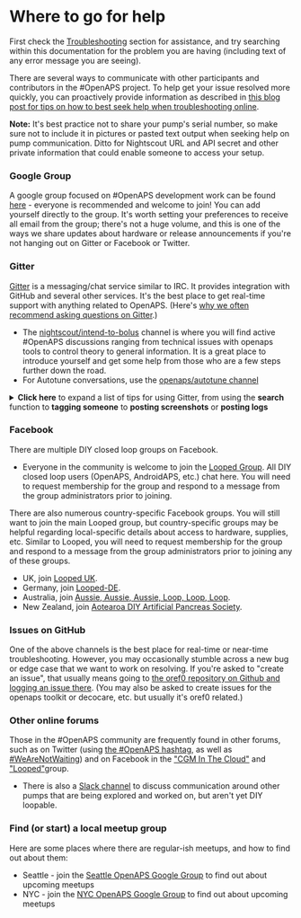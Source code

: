 # Where to go for help

First check the [Troubleshooting](../Troubleshooting/index.rst) section for assistance, and try searching within this documentation for the problem you are having (including text of any error message you are seeing).

There are several ways to communicate with other participants and contributors in the #OpenAPS project. To help get your issue resolved more quickly, you can proactively provide information as described in [this blog post for tips on how to best seek help when troubleshooting online](https://diyps.org/2017/03/19/tips-for-troubleshooting-diy-diabetes-devices-openaps-or-otherwise/).

**Note:** It's best practice not to share your pump's serial number, so make sure not to include it in pictures or pasted text output when seeking help on pump communication. Ditto for Nightscout URL and API secret and other private information that could enable someone to access your setup.

### Google Group 
A google group focused on #OpenAPS development work can be found [here](https://groups.google.com/d/forum/openaps-dev) - everyone is recommended and welcome to join! You can add yourself directly to the group. It's worth setting your preferences to receive all email from the group; there's not a huge volume, and this is one of the ways we share updates about hardware or release announcements if you're not hanging out on Gitter or Facebook or Twitter.

### Gitter
[Gitter](https://gitter.im/) is a messaging/chat service similar to IRC. It provides integration with GitHub and several other services. It's the best place to get real-time support with anything related to OpenAPS. (Here's [why we often recommend asking questions on Gitter](https://diyps.org/2016/08/17/why-you-should-post-questions-in-gitter/).)

* The [nightscout/intend-to-bolus]( https://gitter.im/nightscout/intend-to-bolus) channel is where you will find active #OpenAPS discussions ranging from technical issues with openaps tools to control theory to general information. It is a great place to introduce yourself and get some help from those who are a few steps further down the road.
* For Autotune conversations, use the [openaps/autotune channel](https://gitter.im/openaps/autotune)

<details>
  <summary><b>Click here</b> to expand a list of tips for using Gitter, from using the <b>search</b> function to <b>tagging someone</b> to <b>posting screenshots</b> or <b>posting logs</b></summary>
<br>

**Search** 
Gitter has a search function to find old information, but since it isn't threaded conversations, you may need to spend some time reading the posts after the search result to find the ultimate resolution to the question.  So, if you find a particularly useful bit of information that you couldn't find in the docs...please make a [PR to the docs](<../Resources/my-first-pr>) so that the information is permanently stored for others to find.

**Tag/mention someone**
Tag someone! You can tag particular people if you are responding to them directly by using the `@` symbol and then typing their username.  This will help notify the person that you are "speaking to them".  If someone asks you for information that shouldn't be shared in the public channel, you can also private message people by hovering over their profile picture and choosing the "chat privately" button. Please do not abuse the tagging or PM features: most questions are best asked untagged in the appropriate channel, so that anyone can respond to them as soon as they read Gitter and see the question. There are people from all over the world online at all hours who can help with most kinds of questions, and the core developers usually read every message in Gitter a few times per day and try to answer any questions that got missed.

![Gitter PM sample](../Images/gitter_pm.jpg)

**Posting photos or screenshots in Gitter**

Gitter has a mobile app which works great for posting text, but does not allow for posting images directly.  If you need to post a photo using the mobile app, you'll have to host your photo file somewhere like Dropbox and post the link to the file location.

Using the desktop application, you can simply drag and drop the file into the Gitter chat window.  The file will upload and then display in the chat thread after a short period of time to upload.

**Posting logs**

Posting copy-paste code from your rig is also another valuable activity for troubleshooting.  To post a single line of information, you can use the single-backtick-quote that is found on the key to the left of the number 1 key on the keyboard.  (hint: it is under the ~ on the same key).  You can also long-press the single quote key on your iPhone keypad to bring up the single-backtick-quote that will work in Gitter.  If you start and stop a portion of your text with those single quotes, it will `look like this`.

Posting multiple lines of copy-paste from your rig will also sometimes be needed.  You can do that by:

* start a single line of 3 single quotes (the same one we used in the example above)
* press `control-enter` to get a new line started
* paste the lines of code that you want to post
* press `control-enter` again to get another new line
* enter 3 single quotes to end the section

The copy-pasted lines should have 3 backticks on the line above and the line below.  The example below shows, on the bottom, how the formatted text yielded the black box of text in Gitter.  Using this format helps troubleshooters read your information easier than unformatted copy and paste.

![Gitter tickmarks](../Images/gitter_marks.jpg)

</details>

### Facebook

There are multiple DIY closed loop groups on Facebook. 

* Everyone in the community is welcome to join the [Looped Group](https://www.facebook.com/groups/TheLoopedGroup/?fref=nf). All DIY closed loop users (OpenAPS, AndroidAPS, etc.) chat here.  You will need to request membership for the group and respond to a message from the group administrators prior to joining.

There are also numerous country-specific Facebook groups. You will still want to join the main Looped group, but country-specific groups may be helpful regarding local-specific details about access to hardware, supplies, etc. Similar to Looped, you will need to request membership for the group and respond to a message from the group administrators prior to joining any of these groups.

* UK, join [Looped UK](https://www.facebook.com/groups/LoopedUK/). 
* Germany, join [Looped-DE](https://www.facebook.com/groups/loopedDE/). 
* Australia, join [Aussie, Aussie, Aussie, Loop, Loop, Loop](https://www.facebook.com/groups/1558147697576040/). 
* New Zealand, join [Aotearoa DIY Artificial Pancreas Society](https://www.facebook.com/groups/1405899059555406/).


### Issues on GitHub
One of the above channels is the best place for real-time or near-time troubleshooting. However, you may occasionally stumble across a new bug or edge case that we want to work on resolving. If you're asked to "create an issue", that usually means going to [the oref0 repository on Github and logging an issue there](https://github.com/openaps/oref0/issues). (You may also be asked to create issues for the openaps toolkit or decocare, etc. but usually it's oref0 related.) 

### Other online forums
Those in the #OpenAPS community are frequently found in other forums, such as on Twitter (using [the #OpenAPS hashtag](https://twitter.com/search?f=tweets&vertical=default&q=%23OpenAPS&src=typd), as well as [#WeAreNotWaiting](https://twitter.com/search?f=tweets&vertical=default&q=%23WeAreNotWaiting&src=typd)) and on Facebook in the ["CGM In The Cloud"](https://www.facebook.com/groups/cgminthecloud/) and ["Looped"](https://www.facebook.com/groups/TheLoopedGroup/)group.

* There is also a [Slack channel](https://omniapsslack.azurewebsites.net/) to discuss communication around other pumps that are being explored and worked on, but aren't yet DIY loopable.

### Find (or start) a local meetup group

Here are some places where there are regular-ish meetups, and how to find out about them:
* Seattle - join the [Seattle OpenAPS Google Group](https://groups.google.com/forum/#!forum/seattleopenaps) to find out about upcoming meetups
* NYC - join the [NYC OpenAPS Google Group](https://groups.google.com/forum/#!forum/openaps-nyc) to find out about upcoming meetups

